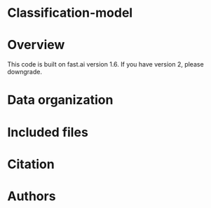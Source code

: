 # Classification-model

# Overview
This code is built on fast.ai version 1.6. If you have version 2, please downgrade.

# Data organization

# Included files

# Citation

# Authors


